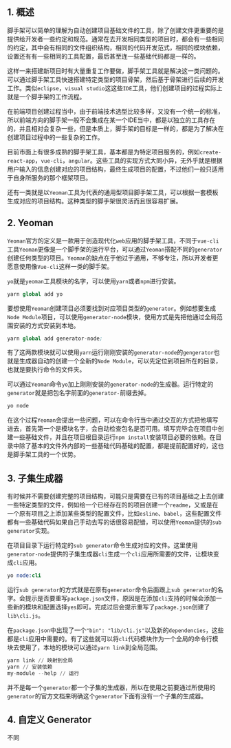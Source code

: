 ## 1. 概述

脚手架可以简单的理解为自动创建项目基础文件的工具，除了创建文件更重要的是提供给开发者一些约定和规范。通常在去开发相同类型的项目时，都会有一些相同的约定，其中会有相同的文件组织结构，相同的代码开发范式，相同的模块依赖，设置还有有一些相同的工具配置，最后甚至连一些基础代码都是一样的。

这样一来搭建新项目时有大量重复工作要做，脚手架工具就是解决这一类问题的。可以通过脚手架工具快速搭建特定类型的项目骨架，然后基于骨架进行后续的开发工作。类似```eclipse```，```visual studio```这这些```IDE```工具，他们创建项目的过程实际上就是一个脚手架的工作流程。

在前端项目创建过程当中，由于前端技术选型比较多样，又没有一个统一的标准，所以前端方向的脚手架一般不会集成在某一个IDE当中，都是以独立的工具存在的，并且相对会复杂一些，但是本质上，脚手架的目标是一样的，都是为了解决在创建项目过程中的一些复杂的工作。

目前市面上有很多成熟的脚手架工具，基本都是为特定项目服务的，例如```create-react-app```，```vue-cli```，```angular```。这些工具的实现方式大同小异，无外乎就是根据用户输入的信息创建对应的项目结构，最终生成项目的配置，不过他们一般只适用于自身所服务的那个框架项目。

还有一类就是以```Yeoman```工具为代表的通用型项目脚手架工具，可以根据一套模板生成对应的项目结构。这种类型的脚手架很灵活而且很容易扩展。

## 2. Yeoman

```Yeoman```官方的定义是一款用于创造现代化```web```应用的脚手架工具，不同于```vue-cli```工具```Yeoman```更像是一个脚手架的运行平台，可以通过```Yeoman```搭配不同的```generator```创建任何类型的项目。```Yeoman```的缺点在于他过于通用，不够专注，所以开发者更愿意使用像```Vue-cli```这样一类的脚手架。

```yo```就是```yeoman```工具模块的名字，可以使用```yarn```或者```npm```进行安装。

```s
yarn global add yo
```

要想使用```Yeoman```创建项目必须要找到对应项目类型的```generator```。例如想要生成```Node Module```项目，可以使用```generator-node```模块，使用方式是先把他通过全局范围安装的方式安装到本地。

```s
yarn global add generator-node;
```

有了这两款模块就可以使用```yarn```运行刚刚安装的```generator-node```的```gengerator```也就是生成器自动的创建一个全新的```Node Module```，可以先定位到项目所在的目录，也就是要执行命令的文件夹。

可以通过```Yeoman```命令```yo```加上刚刚安装的```generator-node```的生成器。运行特定的```generator```就是把包名字前面的```generator-```前缀去掉。

```s
yo node
```

在这个过程```Yeoman```会提出一些问题，可以在命令行当中通过交互的方式把他填写进去，首先第一个是模块名字，会自动检查包名是否可用。填写完毕会在项目中创建一些基础文件，并且在项目根目录运行```npm install```安装项目必要的依赖。在目录中除了基本的文件外内部的一些基础代码基础的配置，都是提前配置好的，这也是脚手架工具的一个优势。

## 3. 子集生成器

有时候并不需要创建完整的项目结构，可能只是需要在已有的项目基础之上去创建一些特定类型的文件，例如给一个已经存在的的项目创建一个```readme```，又或是在一个原有项目之上添加某些类型的配置文件，比如```esline```、```babel```，这些配置文件都有一些基础代码如果自己手动去写的话很容易配错，可以使用```Yeoman```提供的```sub generator```实现。

在项目目录下运行特定的```sub generator```命令生成对应的文件。这里使用```generator-node```提供的子集生成器```cli```生成一个```cli```应用所需要的文件，让模块变成```cli```应用。

```s
yo node:cli
```

运行```sub generator```的方式就是在原有```generator```命令后面跟上```sub generator```的名字。会提示是否要重写```package.json```文件，原因是在添加```cli```支持的时候会添加一些新的模块和配置选择```yes```即可。完成过后会提示重写了```package.json```创建了```lib\cli.js```。

在``package.json``中出现了一个```"bin": "lib/cli.js"```以及新的```dependencies```，这些都是```cli```应用中需要的。有了这些就可以将```cli```代码模块作为一个全局的命令行模块去使用了，本地的模块可以通过```yarn link```到全局范围。

```s
yarn link // 映射到全局
yarn // 安装依赖
my-module --help // 运行
```

并不是每一个```generator```都一个子集的生成器，所以在使用之前要通过所使用的```generator```的官方文档来明确这个```generator```下面有没有一个子集的生成器。

## 4. 自定义 Generator

不同